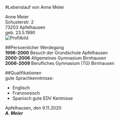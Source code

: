 #Lebenslauf von Anne Meier  

Anne Meier  
Schusterstr. 2  
73203 Apfelhausen  
geb. 23.5.1990  
![Profilbild](https://www.colourbox.de/preview/9802100-mann-silhouette-profilbild.jpg "Anne Meier")  

##Persoenlicher Werdegang  
**1996-2000** Besuch der Grundschule Apfelhausen  
**2000-2006** Allgemeines Gymnasium Birnhausen  
**2006-2009** Berufliches Gymnasium (TG) Birnhausen  

##Qualifikationen  
gute Sprachkenntnisse:  
* Englisch  
* Franzoesisch  
* Spanisch
gute EDV Kentnisse  

Apfelhausen, den 9.11.2020  
***A. Meier***